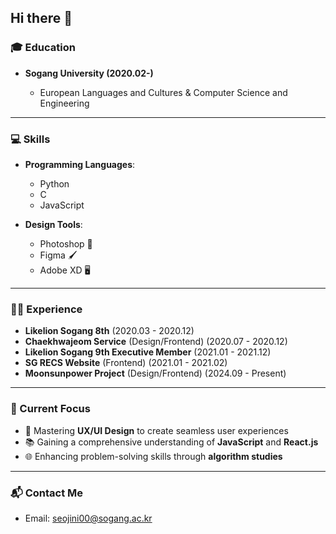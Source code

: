 ## Hi there 👋

### 🎓 Education

- **Sogang University (2020.02-)**
   
  - European Languages and Cultures & Computer Science and Engineering

---

### 💻 Skills

- **Programming Languages**:  
  - Python   
  - C  
  - JavaScript 
    
- **Design Tools**:  
  - Photoshop 🎨
  - Figma 🖌️
  - Adobe XD 🖥️

---

### 👨‍💼 Experience

- **Likelion Sogang 8th** (2020.03 - 2020.12)  
- **Chaekhwajeom Service** (Design/Frontend) (2020.07 - 2020.12)  
- **Likelion Sogang 9th Executive Member** (2021.01 - 2021.12)  
- **SG RECS Website** (Frontend) (2021.01 - 2021.02)  
- **Moonsunpower Project** (Design/Frontend) (2024.09 - Present)

---

### 🚀 Current Focus

- 🔧 Mastering **UX/UI Design** to create seamless user experiences  
- 📚 Gaining a comprehensive understanding of **JavaScript** and **React.js**  
- 🌐 Enhancing problem-solving skills through **algorithm studies**

---

### 📬 Contact Me

- Email: [seojini00@sogang.ac.kr](mailto:seojini00@sogang.ac.kr)  



